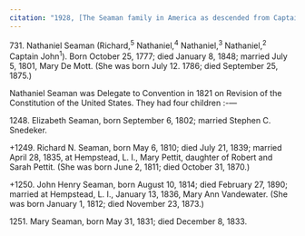 ```yaml
---
citation: "1928, [The Seaman family in America as descended from Captain John Seaman of Hempstead, Long Island](https://archive.org/details/seamanfamilyinam00seam/page/n15/mode/2up) by Mary Thomas Seaman, p176, archive.org."
---
```

731\. Nathaniel Seaman (Richard,<sup>5</sup> Nathaniel,<sup>4</sup> Nathaniel,<sup>3</sup> Nathaniel,<sup>2</sup> Captain John<sup>1</sup>). Born October 25, 1777; died January 8, 1848; married July 5, 1801, Mary De Mott. (She was born July 12. 1786; died September 25, 1875.) 

Nathaniel Seaman was Delegate to Convention in 1821 on Revision of the Constitution of the United States. They had four children :-— 

1248\. Elizabeth Seaman, born September 6, 1802; married Stephen C. Snedeker. 

+1249\. Richard N. Seaman, born May 6, 1810; died July 21, 
1839; married April 28, 1835, at Hempstead, L. I., Mary Pettit, daughter of Robert and Sarah Pettit. (She was born June 2, 1811; died October 31, 1870.) 

+1250\. John Henry Seaman, born August 10, 1814; died February 27, 1890; married at Hempstead, L. I., January 13, 1836, Mary Ann Vandewater. (She was born January 1, 1812; died November 23, 1873.) 

1251\. Mary Seaman, born May 31, 1831; died December 8, 1833.

